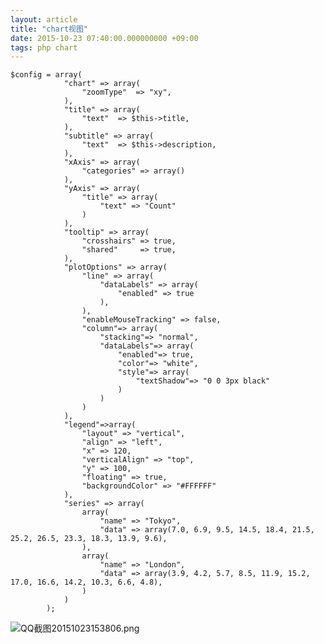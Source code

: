 ```yaml
---
layout: article
title: "chart视图"
date: 2015-10-23 07:40:00.000000000 +09:00
tags: php chart
---
```


    $config = array(
                "chart" => array(
                    "zoomType"  => "xy",
                ),
                "title" => array(
                    "text"  => $this->title,
                ),
                "subtitle" => array(
                    "text"  => $this->description,
                ),
                "xAxis" => array(
                    "categories" => array()
                ),
                "yAxis" => array(
                    "title" => array(
                        "text" => "Count"
                    )
                ),
                "tooltip" => array(
                    "crosshairs" => true,
                    "shared"     => true,
                ),
                "plotOptions" => array(
                    "line" => array(
                        "dataLabels" => array(
                            "enabled" => true
                        ),
                    ),
                    "enableMouseTracking" => false,
                    "column"=> array(
                        "stacking"=> "normal",
                        "dataLabels"=> array(
                            "enabled"=> true,
                            "color"=> "white",
                            "style"=> array(
                                "textShadow"=> "0 0 3px black"
                            )
                        )
                    )
                ),
                "legend"=>array(
                    "layout" => "vertical",
                    "align" => "left",
                    "x" => 120,
                    "verticalAlign" => "top",
                    "y" => 100,
                    "floating" => true,
                    "backgroundColor" => "#FFFFFF"
                ),
                "series" => array(
                    array(
                        "name" => "Tokyo",
                        "data" => array(7.0, 6.9, 9.5, 14.5, 18.4, 21.5, 25.2, 26.5, 23.3, 18.3, 13.9, 9.6),
                    ),
                    array(
                        "name" => "London",
                        "data" => array(3.9, 4.2, 5.7, 8.5, 11.9, 15.2, 17.0, 16.6, 14.2, 10.3, 6.6, 4.8),
                    )
                )
            );

![QQ截图20151023153806.png](https://shuibo.me/assets/images/201510/XI4pk3WyLBcsAJumM0-bpJYYZWRYMRZU.png "QQ截图20151023153806.png")
